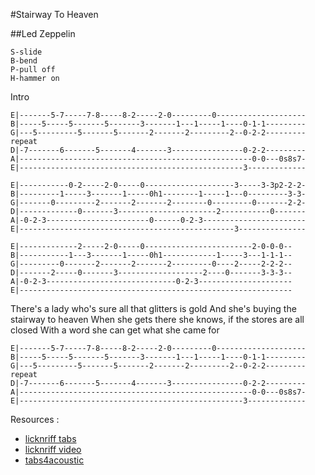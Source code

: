 #Stairway To Heaven 

##Led Zeppelin
```
S-slide    
B-bend
P-pull off
H-hammer on
```

Intro
```
E|-------5-7-----7-8-----8-2-----2-0---------0--------------------
B|-----5-----5-------5-------3-------1---1-----1----0-1-1---------
G|---5---------5-------5-------2-------2---------2--0-2-2--------- repeat
D|-7-------6-------5-------4-------3----------------0-2-2---------
A|----------------------------------------------------0-0---0s8s7-
E|--------------------------------------------------3-------------

E|-----------0-2-----2-0-----0--------------------3-----3-3p2-2-2-
B|---------1-----3-------1-----0h1--------1-----1---0---------3-3-
G|-------0---------2-------2-------2--------0---------0-------2-2-
D|-------------0-------3----------------------2-----------0-------
A|-0-2-3-----------------------0------0-2-3-----------------------
E|------------------------------------------------3---------------

E|-------------2-----2-0-----0------------------------2-0-0-0--
B|-----------1---3-------1-----0h1------------1-----3---1-1-1--
G|---------0-------2-------2-------2---------0----2-----2-2-2--
D|-------2-----0-------3-------------------2----0-------3-3-3--
A|-0-2-3-----------------------------0-2-3---------------------
E|-------------------------------------------------------------
```


There's a lady who's sure all that glitters is gold 
And she's buying the stairway to heaven
When she gets there she knows, if the stores are all closed 
With a word she can get what she came for

```
E|-------5-7-----7-8-----8-2-----2-0---------0--------------------
B|-----5-----5-------5-------3-------1---1-----1----0-1-1---------
G|---5---------5-------5-------2-------2---------2--0-2-2--------- repeat
D|-7-------6-------5-------4-------3----------------0-2-2---------
A|----------------------------------------------------0-0---0s8s7-
E|--------------------------------------------------3-------------
```



Resources : 
 - [licknriff tabs](http://www.licknriff.com/wp-content/uploads/2012/04/Stairway-to-Heaven.jpg)
 - [licknriff video](https://www.youtube.com/watch?v=lUlAO0QaVTA)
 - [tabs4acoustic](http://www.tabs4acoustic.com/en/guitar-tabs/led-zeppelin-tabs/stairway-to-heaven-acoustic-tab-223.html)
